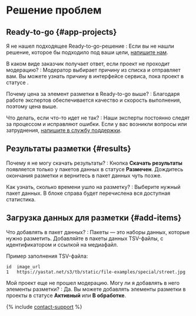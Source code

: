 # Решение проблем

## Ready-to-go {#app-projects}

Я не нашел подходящее Ready-to-go-решение
: Если вы не нашли решение, которое бы подходило под ваши цели, [напишите нам](https://toloka.ai/ru/docs/guide/troubleshooting/support.html#troubleshooting__new_1).

В каком виде заказчик получает ответ, если проект не проходит модерацию?
: Модератор выбирает причину из списка и отправляет вам. Вы можете узнать причину в интерфейсе сервиса, пока проект в статусе .

Почему цена за элемент разметки в Ready-to-go выше?
: Благодаря работе экспертов обеспечивается качество и скорость выполнения, поэтому цена выше.

Что делать, если что-то идет не так?
: Наши эксперты постоянно следят за процессом и исправляют ошибки. Если у вас возникли вопросы или затруднения, [напишите в службу поддержки](https://toloka.ai/ru/docs/guide/troubleshooting/support.html#troubleshooting__new_1).

## Результаты разметки {#results}

Почему я не могу скачать результаты?
: Кнопка **Скачать результаты** появляется только у пакетов данных в статусе **Размечен**. Дождитесь окончания разметки и вернитесь в пакет данных чуть позже.

Как узнать, сколько времени ушло на разметку?
: Выберите нужный пакет данных. В блоке справа будет перечислена вся доступная статистика.

## Загрузка данных для разметки {#add-items}

Что добавлять в пакет данных?
: Пакеты — это наборы данных, которые нужно разметить. Добавляйте в пакеты данных TSV-файлы, с идентификатором и ссылкой на медиафайл.

  Пример заполнения TSV-файла:

  ```
  id  image_url
  1   https://yastat.net/s3/tb/static/file-examples/special/street.jpg
  ```

Мой проект еще не прошел модерацию. Могу ли я добавлять в него элементы разметки?
: Да. Вы можете добавлять элементы разметки в проекты в статусе **Активный** или **В обработке**.

{% include [contact-support](_includes/contact-support.md) %}